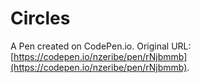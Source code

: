 # Circles

A Pen created on CodePen.io. Original URL: [https://codepen.io/nzeribe/pen/rNjbmmb](https://codepen.io/nzeribe/pen/rNjbmmb).


